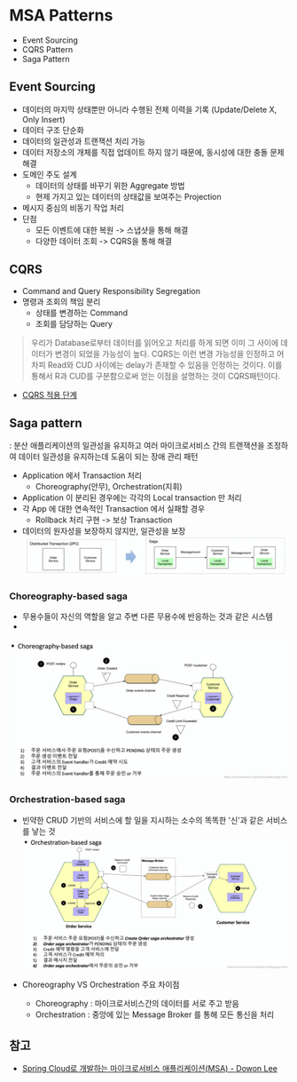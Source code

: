 # MSA Patterns

- Event Sourcing
- CQRS Pattern
- Saga Pattern


## Event Sourcing
- 데이터의 마지막 상태뿐만 아니라 수행된 전체 이력을 기록 (Update/Delete X, Only Insert)
- 데이터 구조 단순화
- 데이터의 일관성과 트랜잭션 처리 가능
- 데이터 저장소의 개체를 직접 업데이트 하지 않기 때문에, 동시성에 대한 충돌 문제 해결
- 도메인 주도 설계
  - 데이터의 상태를 바꾸기 위한 Aggregate 방법
  - 현제 가지고 있는 데이터의 상태값을 보여주는 Projection
- 메시지 중심의 비동기 작업 처리
- 단점
  - 모든 이벤트에 대한 복원 -> 스냅샷을 통해 해결 
  - 다양한 데이터 조회 -> CQRS을 통해 해결

## CQRS
- Command and Query Responsibility Segregation
- 명령과 조회의 책임 분리
  - 상태를 변경하는 Command
  - 조회를 담당하는 Query

> 우리가 Database로부터 데이터를 읽어오고 처리를 하게 되면
  이미 그 사이에 데이터가 변경이 되었을 가능성이 높다.
  CQRS는 이런 변경 가능성을 인정하고 어차피 Read와 CUD 사이에는 delay가 존재할 수 있음을 인정하는 것이다.
  이를 통해서 R과 CUD를 구분함으로써 얻는 이점을 설명하는 것이 CQRS패턴이다.
- [CQRS 적용 단계](https://www.popit.kr/cqrs-eventsourcing/)

## Saga pattern
: 분산 애플리케이션의 일관성을 유지하고 여러 마이크로서비스 간의 트랜잭션을 조정하여 데이터 일관성을 유지하는데 도움이 되는 장애 관리 패턴
- Application 에서 Transaction 처리
  - Choreography(안무), Orchestration(지휘)
- Application 이 분리된 경우에는 각각의 Local transaction 만 처리
- 각 App 에 대한 연속적인 Transaction 에서 실패할 경우
  - Rollback 처리 구현 -> 보상 Transaction
- 데이터의 원자성을 보장하지 않지만, 일관성을 보장
![img.png](img.png)

### Choreography-based saga
- 무용수들이 자신의 역할을 알고 주변 다른 무용수에 반응하는 것과 같은 시스템
- 
![img_1.png](img_1.png)

### Orchestration-based saga
- 빈약한 CRUD 기반의 서비스에 할 일을 지시하는 소수의 똑똑한 '신'과 같은 서비스를 낳는 것
![img_2.png](img_2.png)



- Choreography VS Orchestration 주요 차이점
  - Choreography : 마이크로서비스간의 데이터를 서로 주고 받음
  - Orchestration : 중앙에 있는 Message Broker 를 통해 모든 통신을 처리

## 참고

- [Spring Cloud로 개발하는 마이크로서비스 애플리케이션(MSA) - Dowon Lee](https://www.inflearn.com/course/%EC%8A%A4%ED%94%84%EB%A7%81-%ED%81%B4%EB%9D%BC%EC%9A%B0%EB%93%9C-%EB%A7%88%EC%9D%B4%ED%81%AC%EB%A1%9C%EC%84%9C%EB%B9%84%EC%8A%A4/)
